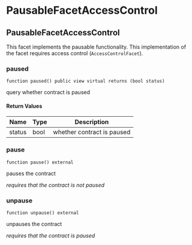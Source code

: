 # PausableFacetAccessControl

## PausableFacetAccessControl

This facet implements the pausable functionality.
This implementation of the facet requires access control (`AccessControlFacet`).

### paused

```solidity
function paused() public view virtual returns (bool status)
```

query whether contract is paused

#### Return Values

| Name | Type | Description |
| ---- | ---- | ----------- |
| status | bool | whether contract is paused |

### pause

```solidity
function pause() external
```

pauses the contract

_requires that the contract is not paused_

### unpause

```solidity
function unpause() external
```

unpauses the contract

_requires that the contract is paused_

